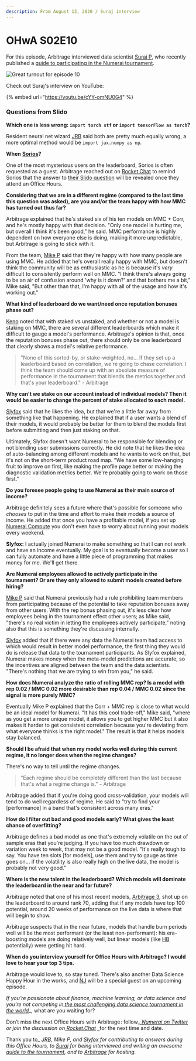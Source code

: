 ```yaml
---
description: From August 13, 2020 / Suraj interview
---
```


# OHwA S02E10

For this episode, Arbitrage interviewed data scientist [Suraj P](https://numer.ai/surajp), who recently published a [guide to participating in the Numerai tournament](https://medium.com/@parmarsuraj99/a-guide-to-the-hardest-data-science-tournament-on-the-planet-748f46e83690).

![Great turnout for episode 10](<../../../../.gitbook/assets/everybody (1).png>)

Check out Suraj's interview on YouTube:

{% embed url="https://youtu.be/cYY-omNU0G4" %}

### Questions from Slido

**Which one is less wrong: `import torch stf` or `import tensorFlow as torch`?**

Resident neural net wizard [JRB](https://numer.ai/jrb) said both are pretty much equally wrong, a more optimal method would be `import jax.numpy as np`.

**When** [**Sorios**](https://numer.ai/sorios)**?**

One of the most mysterious users on the leaderboard, Sorios is often requested as a guest. Arbitrage reached out on [Rocket.Chat](https://community.numer.ai) to remind Sorios that the answer to [their Slido question](ohwa-s02e06.md#questions-from-slido) will be revealed once they attend an Office Hours.

**Considering that we are in a different regime (compared to the last time this question was asked), are you and/or the team happy with how MMC has turned out thus far?**

Arbitrage explained that he's staked six of his ten models on MMC + Corr, and he's mostly happy with that decision. "Only one model is hurting me, but overall I think it's been good," he said. MMC performance is highly dependent on how everyone else is doing, making it more unpredictable, but Arbitrage is going to stick with it.

From the team, [Mike P](https://numer.ai/master\_key) said that they're happy with how many people are using MMC. He added that he's overall really happy with MMC, but doesn't think the community will be as enthusiastic as he is because it's _very_ difficult to consistently perform well on MMC. "I think there's always going to be an air of confusion around 'why is it down?' and that bothers me a bit," Mike said, "But other than that, I'm happy with all of the usage and how it's working out."

**What kind of leaderboard do we want/need once reputation bonuses phase out?**

[Keno](https://numer.ai/wander) noted that with staked vs unstaked, and whether or not a model is staking on MMC, there are several different leaderboards which make it difficult to gauge a model's performance. Arbitrage's opinion is that, once the reputation bonuses phase out, there should only be one leaderboard that clearly shows a model's relative performance.

> "None of this sorted-by, or stake-weighted, no... If they set up a leaderboard based on correlation, we're going to chase correlation. I think the team should come up with an absolute measure of performance in the tournament that blends the metrics together and that's your leaderboard." - Arbitrage

**Why can't we stake on our account instead of individual models? Then it would be easier to change the percent of stake allocated to each model.**

[Slyfox](https://twitter.com/ansonschu) said that he likes the idea, but that we're a little far away from something like that happening. He explained that if a user wants a blend of their models, it would probably be better for them to blend the models first before submitting and then just staking on that.

Ultimately, Slyfox doesn't want Numerai to be responsible for blending or not blending user submissions correctly. He did note that he likes the idea of auto-balancing among different models and he wants to work on that, but it's not on the short-term product road map. "We have some low-hanging fruit to improve on first, like making the profile page better or making the diagnostic validation metrics better. We're probably going to work on those first."

**Do you foresee people going to use Numerai as their main source of income?**

Arbitrage definitely sees a future where that's possible for someone who _chooses_ to put in the time and effort to make their models a source of income. He added that once you have a profitable model, if you set up [Numerai Compute](https://docs.numer.ai/tournament/compute) you don't even have to worry about running your models every weekend.

**Slyfox:** I actually joined Numerai to make something so that I can not work and have an income eventually. My goal is to eventually become a user so I can fully automate and have a little piece of programming that makes money for me. We'll get there.

**Are Numerai employees allowed to actively participate in the tournament? Or are they only allowed to submit models created before hiring?**

[Mike P](https://numer.ai/master\_key) said that Numerai previously had a rule prohibiting team members from participating because of the potential to take reputation bonuses away from other users. With the rep bonus phasing out, it's less clear how employees being in the tournament effect other users; as Mike said, "there's no real victim in letting the employees actively participate," noting also that this is something they're discussing internally.

[Slyfox](https://twitter.com/ansonschu) added that if there were any data the Numerai team had access to which would result in better model performance, the first thing they would do is release that data to the tournament participants. As Slyfox explained, Numerai makes money when the meta-model predictions are accurate, so the incentives are aligned between the team and the data scientists. "There's nothing that we are trying to win from you," he said.

**How does Numerai analyze the ratio of rolling MMC rep? Is a model with rep 0.02 / MMC 0.02 more desirable than rep 0.04 / MMC 0.02 since the signal is more purely MMC?**

Eventually Mike P explained that the Corr + MMC rep is close to what would be an ideal model for Numerai. "It has this cool trade-off," Mike said, "where as you get a more unique model, it allows you to get higher MMC but it also makes it harder to get consistent correlation because you're deviating from what everyone thinks is the right model." The result is that it helps models stay balanced.

**Should I be afraid that when my model works well during this current regime, it no longer does when the regime changes?**

There's no way to tell until the regime changes.

> "Each regime should be completely different than the last because that's what a regime change is." - Arbitrage

Arbitrage added that if you're doing good cross-validation, your models will tend to do well regardless of regime. He said to "try to find your \[performance] in a band that's consistent across many eras."

**How do I filter out bad and good models early? What gives the least chance of overfitting?**

Arbitrage defines a bad model as one that's extremely volatile on the out of sample eras that you're judging. If you have too much drawdown or variation week to week, that may not be a good model. "It's really tough to say. You have ten slots \[for models], use them and try to gauge as time goes on... if the volatility is also really high on the live data, the model is probably not very good."

**Where is the new talent in the leaderboard? Which models will dominate the leaderboard in the near and far future?**

Arbitrage noted that one of his most recent models, [Arbitrage 3](https://numer.ai/arbitrage3), shot up on the leaderboard to around rank 70, adding that if any models have top 100 potential, around 20 weeks of performance on the live data is where that will begin to show.

Arbitrage suspects that in the near future, models that handle burn periods well will be the most performant (or the least non-performant): his era-boosting models are doing relatively well, but linear models (like [HB](https://numer.ai/hb) potentially) were getting hit hard.

**When do you interview yourself for Office Hours with Arbitrage? I would love to hear your top 3 tips.**

Arbitrage would love to, so stay tuned. There's also another Data Science Happy Hour in the works, and [NJ](https://twitter.com/tasha\_jade) will be a special guest on an upcoming episode.

_If you’re passionate about finance, machine learning, or data science and you’re not competing in_[ _the most challenging data science tournament in the world_](https://numer.ai/tournament)\_, what are you waiting for?

Don’t miss the next Office Hours with Arbitrage : follow\_[ _Numerai on Twitter_](http://twitter.com/numerai) _or join the discussion on_[ _Rocket.Chat_](https://community.numer.ai/home) \_for the next time and date.

Thank you to\_ [_JRB_](https://numer.ai/jrb)_,_ _Mike P, and_ [_Slyfox_](https://twitter.com/ansonschu) _for contributing to answers during this Office Hours, to_ [_Suraj_](https://numer.ai/surajp) _for being interviewed and writing an awesome_ [_guide to the tournament_](https://medium.com/@parmarsuraj99/a-guide-to-the-hardest-data-science-tournament-on-the-planet-748f46e83690)_,_ _and to_ [_Arbitrage_](https://numer.ai/arbitrage) _for hosting._
